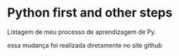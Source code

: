 # Python first and other steps
 Listagem de meu processo de aprendizagem de Py.



essa mudança foi realizada diretamente no site github
